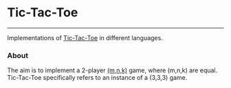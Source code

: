 # Tic-Tac-Toe
---
Implementations of [Tic-Tac-Toe](https://en.wikipedia.org/wiki/Tic-tac-toe) in different languages.

### About
The aim is to implement a 2-player [(m,n,k)](https://en.wikipedia.org/wiki/M,n,k-game) game, where (m,n,k) are equal.
Tic-Tac-Toe specifically refers to an instance of a (3,3,3) game.
